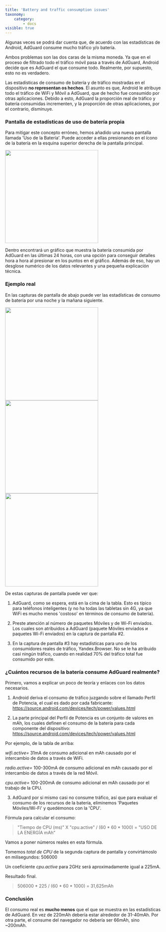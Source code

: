 ```yaml
---
title: 'Battery and traffic consumption issues'
taxonomy:
    category:
        - docs
visible: true
---
```


Algunas veces se podrá dar cuenta que, de acuerdo con las estadísticas de Android, AdGuard consume mucho tráfico y/o batería.

Ambos problemas son las dos caras de la misma moneda. Ya que en el proceso de filtrado todo el tráfico móvil pasa a través de AdGuard, Android decide que es AdGuard el que consume todo. Realmente, por supuesto, esto no es verdadero.

Las estadísticas de consumo de batería y de tráfico mostradas en el dispositivo **no representan os hechos**. El asunto es que, Android le atribuye todo el tráfico de WiFi y Móvil a AdGuard, que de hecho fue consumido por otras aplicaciones. Debido a esto, AdGuard la proporción real de tráfico y batería consumidas incrementen, y la proporción de otras aplicaciones, por el contrario, disminuye.

### Pantalla de estadísticas de uso de batería propia

Para mitigar este concepto erróneo, hemos añadido una nueva pantalla llamada 'Uso de la Batería'. Puede acceder a ellas presionando en el ícono de la batería en la esquina superior derecha de la pantalla principal.

<img src="https://cdn.adguard.com/public/Adguard/kb/PicturesEN/batterystats.png" width="300">

Dentro encontrará un gráfico que muestra la batería consumida por AdGuard en las últimas 24 horas, con una opción para conseguir detalles hora a hora al presionar en los puntos en el gráfico. Además de eso, hay un desglose numérico de los datos relevantes y una pequeña explicación técnica.

### Ejemplo real

En las capturas de pantalla de abajo puede ver las estadísticas de consumo de batería por una noche y la mañana siguiente.

<img src="https://cdn.adguard.com/public/Adguard/kb/PicturesEN/battery_1.png" width="300">
<img src="https://cdn.adguard.com/public/Adguard/kb/PicturesEN/battery_2.png" width="300">
<img src="https://cdn.adguard.com/public/Adguard/kb/PicturesEN/battery_3.png" width="300">

De estas capturas de pantalla puede ver que:

1. AdGuard, como se espera, está en la cima de la tabla. Esto es típico para teléfonos inteligentes (y no ha todas las tabletas sin 4G, ya que WiFi es mucho menos 'costoso' en términos de consumo de batería).

2. Preste atención al número de paquetes Móviles y de Wi-Fi enviados. Los cuales son atribuidos a AdGuard (paquete Móviles enviados и paquetes Wi-Fi enviados) en la captura de pantalla #2.

3. En la captura de pantalla #3 hay estadísticas para uno de los consumidores reales de tráfico, Yandex.Browser. No se le ha atribuido casi ningún tráfico, cuando en realidad 70% del tráfico total fue consumido por este.

### ¿Cuántos recursos de la batería consume AdGuard realmente?

Primero, vamos a explicar un poco de teoría y enlaces con los datos necesarios.

1. Android deriva el consumo de tráfico juzgando sobre el llamado Perfil de Potencia, el cual es dado por cada fabricante: <https://source.android.com/devices/tech/power/values.html>

2. La parte principal del Perfil de Potencia es un conjunto de valores en mAh, los cuales definen el consumo de la batería para cada componente del dispositivo: <https://source.android.com/devices/tech/power/values.html>

Por ejemplo, de la tabla de arriba:

_wifi.active=_ 31mA de consumo adicional en mAh causado por el intercambio de datos a través de WiFi.

_radio.active=_ 100-300mA de consumo adicional en mAh causado por el intercambio de datos a través de la red Móvil.

_cpu.active=_ 100-200mA de consumo adicional en mAh causado por el trabajo de la CPU.

3. AdGuard por si mismo casi no consume tráfico, así que para evaluar el consumo de los recursos de la batería, eliminemos 'Paquetes Móviles/Wi-Fi' y quedémonos con la 'CPU'. 

Fórmula para calcular el consumo:

>"Tiempo de CPU (ms)" X "cpu.active" / (60 * 60 * 1000) = "USO DE LA ENERGÍA mAh"

Vamos a poner números reales en esta fórmula.

Tomemos _total de CPU_ de la segunda captura de pantalla y convirtámoslo en milisegundos: 506000

Un coeficiente _cpu.active_ para 2GHz será aproximadamente igual a 225mA.

Resultado final.

>506000 * 225 / (60 * 60 * 1000) = 31,625mAh

### Conclusión

El consumo real es **mucho menos** que el que se muestra en las estadísticas de AdGuard. En vez de 220mAh debería estar alrededor de 31-40mAh. Por otra parte, el consume del navegador no debería ser 66mAh, sino ~200mAh.
